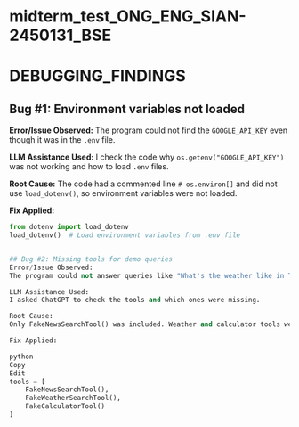 # midterm_test_ONG_ENG_SIAN-2450131_BSE
# DEBUGGING_FINDINGS

## Bug #1: Environment variables not loaded

**Error/Issue Observed:**
The program could not find the `GOOGLE_API_KEY` even though it was in the `.env` file.

**LLM Assistance Used:**
I check the code why `os.getenv("GOOGLE_API_KEY")` was not working and how to load `.env` files.

**Root Cause:**
The code had a commented line `# os.environ[]` and did not use `load_dotenv()`, so environment variables were not loaded.

**Fix Applied:**
```python
from dotenv import load_dotenv
load_dotenv()  # Load environment variables from .env file


## Bug #2: Missing tools for demo queries
Error/Issue Observed:
The program could not answer queries like "What's the weather like in Tokyo?" or "Calculate 5 * 3".

LLM Assistance Used:
I asked ChatGPT to check the tools and which ones were missing.

Root Cause:
Only FakeNewsSearchTool() was included. Weather and calculator tools were missing.

Fix Applied:

python
Copy
Edit
tools = [
    FakeNewsSearchTool(),
    FakeWeatherSearchTool(),
    FakeCalculatorTool()
]
